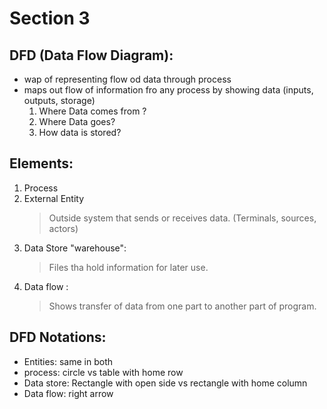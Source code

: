 # Section 3

## DFD (Data Flow Diagram): 
- wap of representing flow od data through process
- maps out flow of information fro any process by showing data (inputs, outputs, storage)
    1) Where Data comes from ?
    2) Where Data goes?
    3) How data is stored?

## Elements: 
1) Process 
2) External Entity
    > Outside system that sends or receives data. (Terminals, sources, actors)
3) Data Store "warehouse":
    > Files tha hold information for later use.
4) Data flow : 
    > Shows transfer of data from one part to another part of program.

## DFD Notations:
- Entities: same in both
- process: circle vs table with home row
- Data store: Rectangle with open side vs rectangle with home column
- Data flow: right arrow
